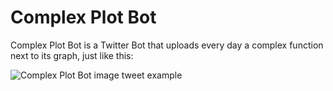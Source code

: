 # Complex Plot Bot

Complex Plot Bot is a Twitter Bot that uploads every day a complex function next to its graph, just like this:

![Complex Plot Bot image tweet example](https://twitter.com/complex_plot/status/1564697924856123395/photo/1)